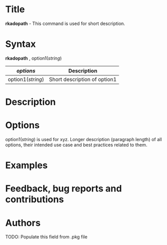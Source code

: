# Title

__rkadopath__ - This command is used for short description.

# Syntax

__rkadopath__ , option1(_string_)

| _options_ | Description |
|-----------|-------------|
| option1(_string_)   | Short description of option1  |

# Description

<!--- Longer description of the intended use of the command and best practices related to the usage. -->

# Options

<!--- Longer description (paragraph length) of all options, their intended use case and best practices related to them. -->

option1(_string_) is used for xyz. Longer description (paragraph length) of all options, their intended use case and best practices related to them.

# Examples

<!--- A couple of examples to help the user get started and a short explanation of each of them. -->

# Feedback, bug reports and contributions

<!--- A couple of examples to help the user get started and a short explanation of each of them. -->

# Authors

TODO: Populate this field from .pkg file
